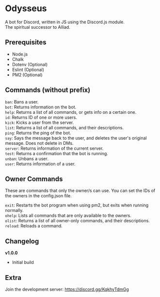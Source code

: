 # Odysseus
A bot for Discord, written in JS using the Discord.js module.  
The spiritual successor to Alliad.  

## Prerequisites
* Node.js
* Chalk
* Dotenv (Optional)
* Eslint (Optional)
* PM2 (Optional)

## Commands (without prefix)
`ban`: Bans a user.  
`bot`: Returns information on the bot.  
`help`: Returns a list of all commands, or gets info on a certain one.  
`id`: Returns ID of one or more users.  
`kick`: Kicks a user from the server.  
`list`: Returns a list of all commands, and their descriptions.  
`ping`: Returns the ping of the bot.  
`say`: Says the message back to the user, and deletes the user's original message. Does not delete in DMs.  
`server`: Returns information of the current server.  
`test`: Returns a confirmation that the bot is running.  
`unban`: Unbans a user.  
`user`: Returns information of a user.

## Owner Commands
These are commands that only the owner/s can use. You can set the IDs of the owners in the config.json file.  
  
`exit`: Restarts the bot program when using pm2, but exits when running normally.  
`ohelp`: Lists all commands that are only available to the owners.  
`olist`: Returns a list of all owner-only commands, and their descriptions.  
`reload`: Reloads a command.  

## Changelog
**v1.0.0**
* Initial build

## Extra
Join the development server: https://discord.gg/KqkhyTdmGg

